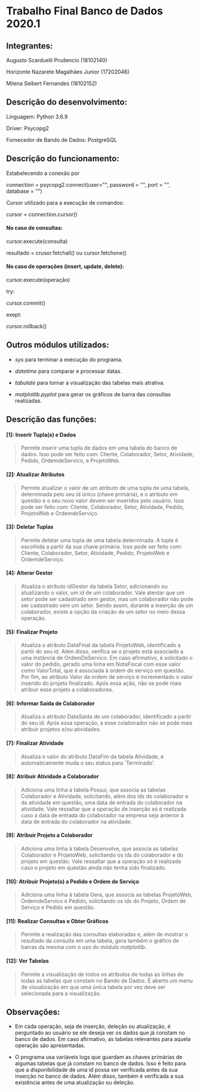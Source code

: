 # Trabalho Final Banco de Dados 2020.1

## Integrantes:

Augusto Scarduelli Prudencio (18102140)

Horizonte Nazarete Magalhães Junior (17202046)

Milena Seibert Fernandes (18102152)

## Descrição do desenvolvimento:

Linguagem: Python 3.6.9

Driver: Psycopg2

Fornecedor de Bando de Dados: PostgreSQL

## Descrição do funcionamento:

Estabelecendo a conexão por 

connection = psycopg2.connect(user="", password = "", port = "", database = "")

Cursor utilizado para a execução de comandos:

cursor = connection.cursor()

#### No caso de consultas: 

cursor.execute(consulta)

resultado = crusor.fetchall() ou cursor.fetchone()

#### No caso de operações (insert, update, delete):

cursor.execute(operação)

try:

  cursor.commit()
  
exept:

  cursor.rollback()
  
## Outros módulos utilizados:

- *sys* para terminar a execução do programa.

- *datetime* para comparar e processar datas.

- *tabulate* para tornar a visualização das tabelas mais atrativa.

- *matplotlib.pyplot* para gerar os gráficos de barra das consultas realizadas.

## Descrição das funções:

#### [1]: Inserir Tupla(s) e Dados

> Permite inserir uma tupla de dados em uma tabela do banco de dados. Isso pode ser feito com: Cliente, Colaborador, Setor, Atividade, Pedido, OrdemdeServico, e ProjetoWeb.

#### [2]: Atualizar Atributos

> Permite atualizar o valor de um atributo de uma tupla de uma tabela, determinada pelo seu id único (chave primária), e o atributo em questão e o seu novo valor devem ser inseridos pelo usuário. Isso pode ser feito com: Cliente, Colaborador, Setor, Atividade, Pedido, ProjetoWeb e OrdemdeServiço.

#### [3]: Deletar Tuplas

> Permite deletar uma tupla de uma tabela determinada. A tupla é escolhida a partir da sua chave primária. Isso pode ser feito com: Cliente, Colaborador, Setor, Atividade, Pedido, ProjetoWeb e OrdemdeServiço.

#### [4]: Alterar Gestor

> Atualiza o atributo idGestor da tabela Setor, adicionando ou atualizando o valor, um id de um colaborador. Vale atentar que um setor pode ser cadastrado sem gestor, mas um colaborador não pode ser cadastrado sem um setor. Sendo assim, durante a inserção de um colaborador, existe a opção da criação de um setor no meio dessa operação.

#### [5]: Finalizar Projeto

> Atualiza o atributo DataFinal da tabela ProjetoWeb, identificado a partir do seu id. Além disso, verifica se o projeto está associado a uma instância de OrdemDeServico. Em caso afirmativo, é solicitado o valor do pedido, gerado uma linha em NotaFiscal com esse valor como ValorTotal, que é associada à ordem de serviço em questão. Por fim, ao atributo Valor da ordem de serviço é incrementado o valor inserido do projeto finalizado. Após essa ação, não se pode mais atribuir esse projeto a colaboradores.

#### [6]: Informar Saída de Colaborador

> Atualiza o atributo DataSaida de um colaborador, identificado a partir do seu id. Após essa operação, a esse colaborador não se pode mais atribuir projetos e/ou atividades. 

#### [7]: Finalizar Atividade

> Atualiza o valor do atributo DataFim da tabela Atividade, e automaticamente muda o seu status para 'Terminado'.

#### [8]: Atribuir Atividade a Colaborador

> Adiciona uma linha à tabela Possui, que associa as tabelas Colaborador e Atividade, solicitando, além dos ids do colaborador e da atividade em questão, uma data de entrada do colaborador na atividade. Vale ressaltar que a operação de inserção só é realizada caso a data de entrada do colaborador na empresa seja anterior à data de entrada do colaborador na atividade.

#### [9]: Atribuir Projeto a Colaborador

>  Adiciona uma linha à tabela Desenvolve, que associa as tabelas Colaborador e ProjetoWeb, solicitando os ids do colaborador e do projeto em questão. Vale ressaltar que a operação só é realizada caso o projeto em questão ainda não tenha sido finalizado.

#### [10]: Atribuir Projeto(s) a Pedido e Ordem de Serviço

> Adiciona uma linha à tabela Gera, que associa as tabelas ProjetoWeb, OrdemdeServico e Pedido, solicitando os ids do Projeto, Ordem de Serviço e Pedido em questão.

#### [11]: Realizar Consultas e Obter Gráficos

> Permite a realização das consultas elaboradas e, além de mostrar o resultado da consulta em uma tabela, gera também o gráfico de barras da mesma com o uso do módulo *matplotlib*.

#### [12]: Ver Tabelas

> Permite a visualização de todos os atributos de todas as linhas de todas as tabelas que constam no Bando de Dados. É aberto um menu de visualização em que uma única tabela por vez deve ser selecionada para a visualização.

## Observações:

- Em cada operação, seja de inserção, deleção ou atualização, é perguntado ao usuário se ele deseja ver os dados que já constam no banco de dados. Em caso afirmativo, as tabelas relevantes para aquela operação são apresentadas.

- O programa usa variáveis logs que guardam as chaves primárias de algumas tabelas que já constam no banco de dados. Isso é feito para que a disponibilidade de uma id possa ser verificada antes da sua inserção no banco de dados. Além disso, também é verificada a sua existência antes de uma atualização ou deleção.

